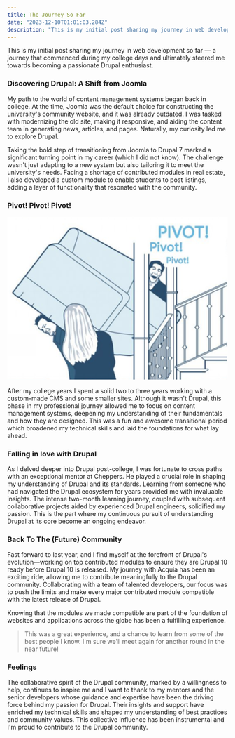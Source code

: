 ```yaml
---
title: The Journey So Far
date: "2023-12-10T01:01:03.284Z"
description: "This is my initial post sharing my journey in web development so far — a journey that commenced during my college days and ultimately steered me towards becoming a passionate Drupal enthusiast."
---
```


This is my initial post sharing my journey in web development so far — a journey that commenced during my college days and ultimately steered me towards becoming a passionate Drupal enthusiast.

### Discovering Drupal: A Shift from Joomla

My path to the world of content management systems began back in college. At the time, Joomla was the default choice for constructing the university's community website, and it was already outdated. I was tasked with modernizing the old site, making it responsive, and aiding the content team in generating news, articles, and pages. Naturally, my curiosity led me to explore Drupal.

Taking the bold step of transitioning from Joomla to Drupal 7 marked a significant turning point in my career (which I did not know). The challenge wasn't just adapting to a new system but also tailoring it to meet the university's needs. Facing a shortage of contributed modules in real estate, I also developed a custom module to enable students to post listings, adding a layer of functionality that resonated with the community.

### Pivot! Pivot! Pivot!

![Pivot](./pivot.png)

After my college years I spent a solid two to three years working with a custom-made CMS and some smaller sites. Although it wasn't Drupal, this phase in my professional journey allowed me to focus on content management systems, deepening my understanding of their fundamentals and how they are designed. This was a fun and awesome transitional period which broadened my technical skills and laid the foundations for what lay ahead.

### Falling in love with Drupal

As I delved deeper into Drupal post-college, I was fortunate to cross paths with an exceptional mentor at Cheppers. He played a crucial role in shaping my understanding of Drupal and its standards. Learning from someone who had navigated the Drupal ecosystem for years provided me with invaluable insights. The intense two-month learning journey, coupled with subsequent collaborative projects aided by experienced Drupal engineers, solidified my passion. This is the part where my continuous pursuit of understanding Drupal at its core become an ongoing endeavor.

### Back To The (Future) Community

Fast forward to last year, and I find myself at the forefront of Drupal's evolution—working on top contributed modules to ensure they are Drupal 10 ready before Drupal 10 is released. My journey with Acquia has been an exciting ride, allowing me to contribute meaningfully to the Drupal community. Collaborating with a team of talented developers, our focus was to push the limits and make every major contributed module compatible with the latest release of Drupal.

Knowing that the modules we made compatible are part of the foundation of websites and applications across the globe has been a fulfilling experience. 

> This was a great experience, and a chance to learn from some of the best people I know. I'm sure we'll meet again for another round in the near future!

### Feelings

The collaborative spirit of the Drupal community, marked by a willingness to help, continues to inspire me and I want to thank to my mentors and the senior developers whose guidance and expertise have been the driving force behind my passion for Drupal. Their insights and support have enriched my technical skills and shaped my understanding of best practices and community values. This collective influence has been instrumental and I'm proud to contribute to the Drupal community. 
